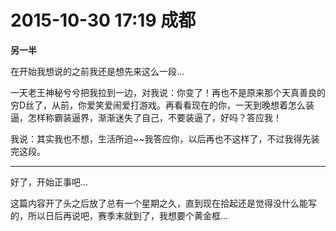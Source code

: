 # 2015-10-30 17:19 成都

**另一半**

在开始我想说的之前我还是想先来这么一段...

一天老王神秘兮兮把我拉到一边，对我说：你变了！再也不是原来那个天真善良的穷D丝了，从前，你爱笑爱闹爱打游戏。再看看现在的你，一天到晚想着怎么装逼，怎样称霸装逼界，渐渐迷失了自己，不要装逼了，好吗？答应我！

我说：其实我也不想，生活所迫~~我答应你，以后再也不这样了，不过我得先装完这段。

---

好了，开始正事吧...

这篇内容开了头之后放了总有一个星期之久，直到现在拾起还是觉得没什么能写的，所以日后再说吧，赛季末就到了，我想要个黄金框...
